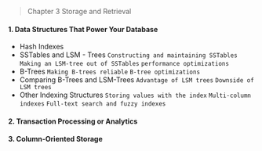 > Chapter 3 Storage and Retrieval

#### 1. Data Structures That Power Your Database
* Hash Indexes
* SSTables and LSM - Trees ```Constructing and maintaining SSTables``` ```Making an LSM-tree out of SSTables``` ```performance optimizations``` 
* B-Trees ```Making B-trees reliable``` ```B-tree optimizations``` 
* Comparing B-Trees and LSM-Trees ```Advantage of LSM trees``` ```Downside of LSM trees``` 
* Other Indexing Structures ```Storing values with the index``` ```Multi-column indexes``` ```Full-text search and fuzzy indexes``` 
#### 2. Transaction Processing or Analytics

#### 3. Column-Oriented Storage
